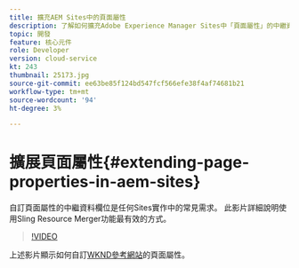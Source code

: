 ```yaml
---
title: 擴充AEM Sites中的頁面屬性
description: 了解如何擴充Adobe Experience Manager Sites中「頁面屬性」的中繼資料欄位。 此影片詳細說明使用Sling Resource Merger功能最有效的方式。
topic: 開發
feature: 核心元件
role: Developer
version: cloud-service
kt: 243
thumbnail: 25173.jpg
source-git-commit: ee63be85f124bd547fcf566efe38f4af74681b21
workflow-type: tm+mt
source-wordcount: '94'
ht-degree: 3%

---
```



# 擴展頁面屬性{#extending-page-properties-in-aem-sites}

自訂頁面屬性的中繼資料欄位是任何Sites實作中的常見需求。 此影片詳細說明使用Sling Resource Merger功能最有效的方式。

>[!VIDEO](https://video.tv.adobe.com/v/25173?quality=9&learn=on)

上述影片顯示如何自訂[WKND參考網站](https://github.com/adobe/aem-guides-wknd)的頁面屬性。
